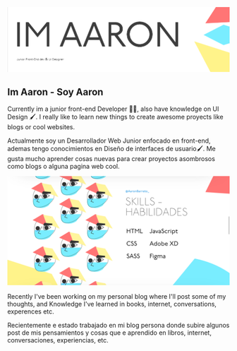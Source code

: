 ![alt text](https://github.com/AaronBarreto/AaronBarreto/blob/main/secondbanner.png)

<h2> Im Aaron - Soy Aaron </h2>

Currently im a junior front-end Developer 👨‍💻, also have knowledge on UI Design 🖌. I really like to learn new things to create awesome proyects like blogs or cool websites. 


Actualmente soy un Desarrollador Web Junior enfocado en front-end, ademas tengo conocimientos en Diseño de interfaces de usuario🖌.
Me gusta mucho aprender cosas nuevas para crear proyectos asombrosos como blogs o alguna pagina web cool.


![alt text](https://github.com/AaronBarreto/AaronBarreto/blob/main/banner.png)

Recently I've been working on my personal blog where I'll post some of my thoughts, and Knowledge I've learned in books, internet, conversations, experences etc.

Recientemente e estado trabajado en mi blog persona donde subire algunos post de mis pensamientos y cosas que e aprendido en libros, internet, conversaciones, experiencias, etc.




<!--
**AaronBarreto/aaronbarreto** is a ✨ _special_ ✨ repository because its `README.md` (this file) appears on your GitHub profile.

Here are some ideas to get you started:

- 🔭 I’m currently working on ...
- 🌱 I’m currently learning ...
- 👯 I’m looking to collaborate on ...
- 🤔 I’m looking for help with ...
- 💬 Ask me about ...
- 📫 How to reach me: ...
- 😄 Pronouns: ...
- ⚡ Fun fact: ...
-->
